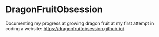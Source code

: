 # DragonFruitObsession
Documenting my progress at growing dragon fruit at my first attempt in coding a website: https://dragonfruitobsession.github.io/
